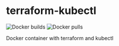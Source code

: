 # terraform-kubectl

![Docker builds](https://img.shields.io/docker/cloud/build/infrastructuregr/terraform-kubectl)  ![Docker pulls](https://img.shields.io/docker/pulls/infrastructuregr/terraform-kubectl.svg?style=flat)

Docker container with terraform and kubectl
